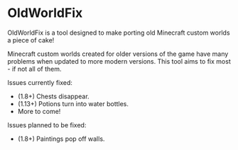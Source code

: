# OldWorldFix
OldWorldFix is a tool designed to make porting old Minecraft custom worlds a piece of cake!

Minecraft custom worlds created for older versions of the game have many problems when updated to more modern versions. This tool aims to fix most - if not all of them.

Issues currently fixed:
* (1.8+) Chests disappear.
* (1.13+) Potions turn into water bottles.
* More to come!

Issues planned to be fixed:
* (1.8+) Paintings pop off walls.
